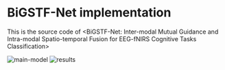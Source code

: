 # BiGSTF-Net implementation

This is the source code of <BiGSTF-Net: Inter-modal Mutual Guidance and Intra-modal Spatio-temporal Fusion for EEG-fNIRS Cognitive Tasks Classification>

![main-model](pictures/main-model.png "BiGSTF-Net model")
![results](pictures/results.png "BiGSTF-Net results")
